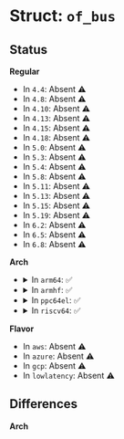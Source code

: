 # Struct: <code>of_bus</code>

## Status
<b>Regular</b>
<ul>
<li>
In <code>4.4</code>: Absent ⚠️
</li>
<li>
In <code>4.8</code>: Absent ⚠️
</li>
<li>
In <code>4.10</code>: Absent ⚠️
</li>
<li>
In <code>4.13</code>: Absent ⚠️
</li>
<li>
In <code>4.15</code>: Absent ⚠️
</li>
<li>
In <code>4.18</code>: Absent ⚠️
</li>
<li>
In <code>5.0</code>: Absent ⚠️
</li>
<li>
In <code>5.3</code>: Absent ⚠️
</li>
<li>
In <code>5.4</code>: Absent ⚠️
</li>
<li>
In <code>5.8</code>: Absent ⚠️
</li>
<li>
In <code>5.11</code>: Absent ⚠️
</li>
<li>
In <code>5.13</code>: Absent ⚠️
</li>
<li>
In <code>5.15</code>: Absent ⚠️
</li>
<li>
In <code>5.19</code>: Absent ⚠️
</li>
<li>
In <code>6.2</code>: Absent ⚠️
</li>
<li>
In <code>6.5</code>: Absent ⚠️
</li>
<li>
In <code>6.8</code>: Absent ⚠️
</li>
</ul>
<b>Arch</b>
<ul>
<li>
<details>
<summary>In <code>arm64</code>: ✅</summary>

```c
struct of_bus {
    void (*count_cells)(const void *, int, int *, int *);
    u64 (*map)(__be32 *, const __be32 *, int, int, int);
    int (*translate)(__be32 *, u64, int);
};
```
</details>
</li>
<li>
<details>
<summary>In <code>armhf</code>: ✅</summary>

```c
struct of_bus {
    void (*count_cells)(const void *, int, int *, int *);
    u64 (*map)(__be32 *, const __be32 *, int, int, int);
    int (*translate)(__be32 *, u64, int);
};
```
</details>
</li>
<li>
<details>
<summary>In <code>ppc64el</code>: ✅</summary>

```c
struct of_bus {
    void (*count_cells)(const void *, int, int *, int *);
    u64 (*map)(__be32 *, const __be32 *, int, int, int);
    int (*translate)(__be32 *, u64, int);
};
```
</details>
</li>
<li>
<details>
<summary>In <code>riscv64</code>: ✅</summary>

```c
struct of_bus {
    void (*count_cells)(const void *, int, int *, int *);
    u64 (*map)(__be32 *, const __be32 *, int, int, int);
    int (*translate)(__be32 *, u64, int);
};
```
</details>
</li>
</ul>
<b>Flavor</b>
<ul>
<li>
In <code>aws</code>: Absent ⚠️
</li>
<li>
In <code>azure</code>: Absent ⚠️
</li>
<li>
In <code>gcp</code>: Absent ⚠️
</li>
<li>
In <code>lowlatency</code>: Absent ⚠️
</li>
</ul>

## Differences
<b>Arch</b>
<ul>
</ul>
